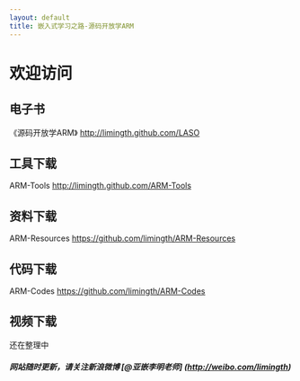 ```yaml
---
layout: default
title: 嵌入式学习之路-源码开放学ARM
---
```


# 欢迎访问 

## 电子书 
《源码开放学ARM》	<http://limingth.github.com/LASO>
	
## 工具下载 
ARM-Tools 	<http://limingth.github.com/ARM-Tools>

## 资料下载 
ARM-Resources 	<https://github.com/limingth/ARM-Resources>

## 代码下载 
ARM-Codes 	<https://github.com/limingth/ARM-Codes>

## 视频下载
还在整理中



##### 网站随时更新，请关注新浪微博 [@亚嵌李明老师] (http://weibo.com/limingth)
